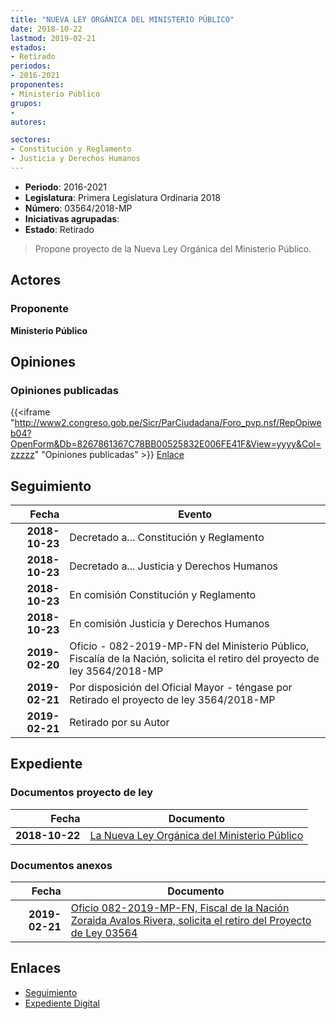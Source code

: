 ```yaml
---
title: "NUEVA LEY ORGÁNICA DEL MINISTERIO PÚBLICO"
date: 2018-10-22
lastmod: 2019-02-21
estados:
- Retirado
periodos:
- 2016-2021
proponentes:
- Ministerio Público
grupos:
- 
autores:

sectores:
- Constitución y Reglamento
- Justicia y Derechos Humanos
---
```

- **Periodo**: 2016-2021
- **Legislatura**: Primera Legislatura Ordinaria 2018
- **Número**: 03564/2018-MP
- **Iniciativas agrupadas**: 
- **Estado**: Retirado

> Propone proyecto de la Nueva Ley Orgánica del Ministerio Público.


## Actores

### Proponente

**Ministerio Público**

## Opiniones

### Opiniones publicadas

{{<iframe "http://www2.congreso.gob.pe/Sicr/ParCiudadana/Foro_pvp.nsf/RepOpiweb04?OpenForm&Db=8267861367C78BB00525832E006FE41F&View=yyyy&Col=zzzzz" "Opiniones publicadas" >}}
[Enlace](http://www2.congreso.gob.pe/Sicr/ParCiudadana/Foro_pvp.nsf/RepOpiweb04?OpenForm&Db=8267861367C78BB00525832E006FE41F&View=yyyy&Col=zzzzz)


## Seguimiento

| Fecha | Evento |
|------:|--------|
| **2018-10-23** | Decretado a... Constitución y Reglamento |
| **2018-10-23** | Decretado a... Justicia y Derechos Humanos |
| **2018-10-23** | En comisión Constitución y Reglamento |
| **2018-10-23** | En comisión Justicia y Derechos Humanos |
| **2019-02-20** | Oficio - 082-2019-MP-FN del Ministerio Público, Fiscalía de la Nación, solicita el retiro del proyecto de ley 3564/2018-MP |
| **2019-02-21** | Por disposición del Oficial Mayor - téngase por Retirado el proyecto de ley 3564/2018-MP |
| **2019-02-21** | Retirado por su Autor |

## Expediente

### Documentos proyecto de ley

| Fecha | Documento |
|------:|-----------|
| **2018-10-22** | [La Nueva Ley Orgánica del Ministerio Público](http://www.leyes.congreso.gob.pe/Documentos/2016_2021/Proyectos_de_Ley_y_de_Resoluciones_Legislativas/PL0356420181022..pdf) |

### Documentos anexos

| Fecha | Documento |
|------:|-----------|
| **2019-02-21** | [Oficio 082-2019-MP-FN, Fiscal de la Nación Zoraida Avalos Rivera, solicita el retiro del Proyecto de Ley 03564](http://www.leyes.congreso.gob.pe/Documentos/2016_2021/Retiro_de_Proyecto/OFICIO-082-2019-MP-FN.pdf) |

## Enlaces

- [Seguimiento](http://www2.congreso.gob.pe/Sicr/TraDocEstProc/CLProLey2016.nsf/f7fff46988ca05b1052578e100829cc7/a9f4d2a3bc51c3ab0525832e006abb3c?OpenDocument)
- [Expediente Digital](http://www2.congreso.gob.pe/Sicr/TraDocEstProc/CLProLey2016.nsf/f7fff46988ca05b1052578e100829cc7/a9f4d2a3bc51c3ab0525832e006abb3c?OpenDocument&Click=05257FB7005EB655.eb71d0cf91d8294e05256cdf006b5706/$Body/0.1C6C)

